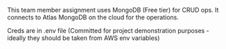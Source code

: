 This team member assignment uses MongoDB (Free tier) for CRUD ops. It connects to Atlas MongoDB on the cloud for the operations. 

Creds are in .env file (Committed for project demonstration purposes - ideally they should be taken from AWS env variables)

